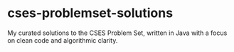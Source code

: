 # cses-problemset-solutions
My curated solutions to the CSES Problem Set, written in Java with a focus on clean code and algorithmic clarity.
